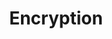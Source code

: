 ---
layout: chapter
title: Encryption
course: workshop

slides:

  - class: title-slide

    content: |

      ![Gather Workshops Logo]([[BASE_URL]]/theme/assets/images/gw_logo.png)

      # Encryption
      _Like super-secret spy stuff!_
      
      
      
  - content: |

      ## Why Encryption?

      Encrypting a message allows us to hide the actual meaning from
      prying eyes while it's in transit.
  

  - content: |

      ## What is it?

      - **Encrypt the plaintext**
        (or file)
      - **Transfer the ciphertext**
      - **Decrypt the ciphertext**
      {: .flex-list }

      This process of encryption and decryption is what 
      we call an **encryption system**.


  - content: |

      ## Encryption Systems

      We use encryption systems all over the place!



  - content: |

      ## Caesar Cipher

      This is one of the most simple encryption methods.

      For every letter in your message, replace it with the letter
      five places further along in the alphabet.


  - content: |

      ## Caesar Challenge

      Decode the message


  - content: |

      ## Another Caesar Challenge

      This encrypted message uses a different shift amount.
      Can you still decipher it?


  - content: |

      ![Thumbs Up!]([[BASE_URL]]/theme/assets/images/thumbs-up.svg){: height="200"}

      ## Codebook: Complete!

      Okay, now let's put our knowledge to the test...
      [Take me to the next chapter!](decoding.html)

    notes: |

      Great! Now that's all sorted, let's get started!
      

        
---     